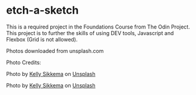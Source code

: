 # etch-a-sketch
This is a required project in the Foundations Course from The Odin Project. This project is to further the skills of using DEV tools, Javascript and Flexbox (Grid is not allowed).

Photos downloaded from unsplash.com

Photo Credits:

Photo by <a href="https://unsplash.com/@kellysikkema?utm_content=creditCopyText&utm_medium=referral&utm_source=unsplash">Kelly Sikkema</a> on <a href="https://unsplash.com/photos/person-holding-black-and-white-pen-PxxAXP1hVh8?utm_content=creditCopyText&utm_medium=referral&utm_source=unsplash">Unsplash</a>

Photo by <a href="https://unsplash.com/@kellysikkema?utm_content=creditCopyText&utm_medium=referral&utm_source=unsplash">Kelly Sikkema</a> on <a href="https://unsplash.com/photos/white-coloring-pencil-on-blackboard-vtKc7BpJ-vU?utm_content=creditCopyText&utm_medium=referral&utm_source=unsplash">Unsplash</a>
  
  